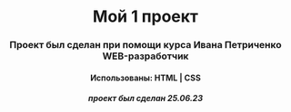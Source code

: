 <h1 align="center">Мой 1 проект</h1>
<h3 align="center">Проект был сделан при помощи курса Ивана Петриченко WEB-разработчик</h3>
<h4 align="center">Использованы: HTML | CSS</h4>
<h5 align="center">проект был сделан 25.06.23</h5>
